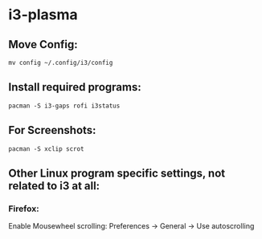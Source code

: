 # i3-plasma

## Move Config:

`mv config ~/.config/i3/config`

## Install required programs:

`pacman -S i3-gaps rofi i3status`

## For Screenshots:

`pacman -S xclip scrot`



## Other Linux program specific settings, not related to i3 at all:

### Firefox:

Enable Mousewheel scrolling: Preferences -> General -> Use autoscrolling
